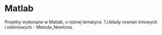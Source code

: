 # Matlab
Projetky wykonane w Matlab, o różnej tematyce.
1.Układy równań liniowych i nieliniowych - Metoda_Newtona.
